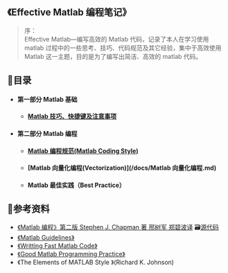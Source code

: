 ## 《Effective Matlab 编程笔记》

> 序：  
> Effective Matlab—编写高效的 Matlab 代码，记录了本人在学习使用 matlab 过程中的一些思考、技巧、代码规范及其它经验，集中于高效使用 Matlab 这一主题，目的是为了编写出简洁、高效的 matlab 代码。

## 📑目录

* #### 第一部分 Matlab 基础

  * #### [Matlab 技巧、快捷键及注意事项](/docs/matlab技巧_快捷键_注意事项.md)
* #### 第二部分 Matlab 编程

  * #### [Matlab 编程规范\(Matlab Coding Style\)](/docs/Matlab编程规范.md)
  * #### [Matlab 向量化编程\(Vectorization\)](/docs/Matlab 向量化编程.md)
  * #### Matlab 最佳实践（Best Practice）

## 🔎参考资料

* [《Matlab 编程》第二版 Stephen J. Chapman 著 邢树军 郑碧波译](/assets/Matlab编程%28第二版%29.pdf)   🗃[源代码](/assets/《Matlab编程》源码)
* [《Matlab Guidelines》]()
* [《Writting Fast Matlab Code》]()
* [《Good Matlab Programming Practice》]()
* 《The Elements of MATLAB Style 》\(Richard K. Johnson\)



